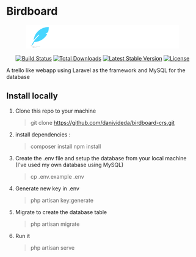 # Birdboard

<p align="center"><img src="public/images/logo.svg" width="400"></p>

<p align="center">
<a href="https://travis-ci.org/laravel/framework"><img src="https://travis-ci.org/laravel/framework.svg" alt="Build Status"></a>
<a href="https://packagist.org/packages/laravel/framework"><img src="https://poser.pugx.org/laravel/framework/d/total.svg" alt="Total Downloads"></a>
<a href="https://packagist.org/packages/laravel/framework"><img src="https://poser.pugx.org/laravel/framework/v/stable.svg" alt="Latest Stable Version"></a>
<a href="https://packagist.org/packages/laravel/framework"><img src="https://poser.pugx.org/laravel/framework/license.svg" alt="License"></a>

A trello like webapp using Laravel as the framework and MySQL for the database

## Install locally

1. Clone this repo to your machine
    > git clone https://github.com/danivideda/birdboard-crs.git
2. install dependencies :
    > composer install
    > npm install
3. Create the .env file and setup the database from your local machine (I've used my own database using MySQL)
    > cp .env.example .env
4. Generate new key in .env
    > php artisan key:generate
5. Migrate to create the database table
    > php artisan migrate
6. Run it
    > php artisan serve
